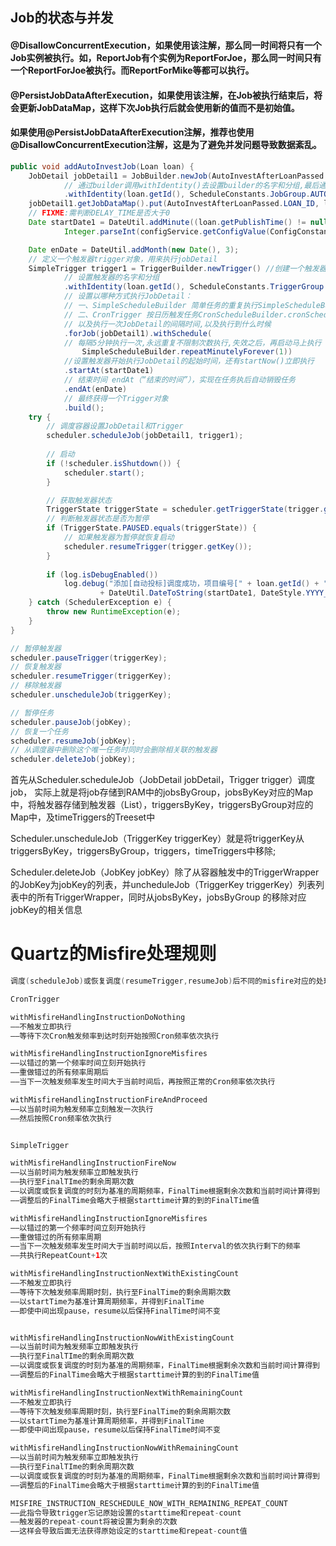 ## Job的状态与并发

#### @DisallowConcurrentExecution，如果使用该注解，那么同一时间将只有一个Job实例被执行。如，ReportJob有个实例为ReportForJoe，那么同一时间只有一个ReportForJoe被执行。而ReportForMike等都可以执行。 

#### @PersistJobDataAfterExecution，如果使用该注解，在Job被执行结束后，将会更新JobDataMap，这样下次Job执行后就会使用新的值而不是初始值。

#### 如果使用@PersistJobDataAfterExecution注解，推荐也使用@DisallowConcurrentExecution注解，这是为了避免并发问题导致数据紊乱。

```java
public void addAutoInvestJob(Loan loan) {
	JobDetail jobDetail1 = JobBuilder.newJob(AutoInvestAfterLoanPassed.class) // 创建builder，(jobDetail的预准备对象)
			// 通过builder调用withIdentity()去设置builder的名字和分组,最后通过build()方法获得一个jobDetail对象
			.withIdentity(loan.getId(), ScheduleConstants.JobGroup.AUTO_INVEST_AFTER_LOAN_PASSED).build();
	jobDetail1.getJobDataMap().put(AutoInvestAfterLoanPassed.LOAN_ID, loan.getId());
	// FIXME:需判断DELAY_TIME是否大于0
	Date startDate1 = DateUtil.addMinute((loan.getPublishTime() != null ? loan.getPublishTime() : new Date()),
			Integer.parseInt(configService.getConfigValue(ConfigConstants.AutoInvest.DELAY_TIME)));

	Date enDate = DateUtil.addMonth(new Date(), 3);
	// 定义一个触发器trigger对象，用来执行jobDetail
	SimpleTrigger trigger1 = TriggerBuilder.newTrigger() //创建一个触发器trigger对象
			// 设置触发器的名字和分组
			.withIdentity(loan.getId(), ScheduleConstants.TriggerGroup.AUTO_INVEST_AFTER_LOAN_PASSED)
			// 设置以哪种方式执行JobDetail：
			// 一、SimpleScheduleBuilder 简单任务的重复执行SimpleScheduleBuilder.repeatSecondlyForever(5)
			// 二、CronTrigger 按日历触发任务CronScheduleBuilder.cronSchedule("0 17 1 * * ?")
			// 以及执行一次JobDetail的间隔时间,以及执行到什么时候
			.forJob(jobDetail1).withSchedule(
			// 每隔5分钟执行一次,永远重复不限制次数执行,失效之后，再启动马上执行
				SimpleScheduleBuilder.repeatMinutelyForever(1))
			//设置触发器开始执行JobDetail的起始时间，还有startNow()立即执行
			.startAt(startDate1)
			// 结束时间 endAt（“结束的时间”），实现在任务执后自动销毁任务
			.endAt(enDate)
			// 最终获得一个Trigger对象
			.build();
	try {
		// 调度容器设置JobDetail和Trigger
		scheduler.scheduleJob(jobDetail1, trigger1);
		
		// 启动
		if (!scheduler.isShutdown()) {
			scheduler.start();
		}

		// 获取触发器状态
		TriggerState triggerState = scheduler.getTriggerState(trigger.getKey());
		// 判断触发器状态是否为暂停
		if (TriggerState.PAUSED.equals(triggerState)) {
			// 如果触发器为暂停就恢复启动
			scheduler.resumeTrigger(trigger.getKey());
		}
		
		if (log.isDebugEnabled())
			log.debug("添加[自动投标]调度成功，项目编号[" + loan.getId() + "]，时间："
					+ DateUtil.DateToString(startDate1, DateStyle.YYYY_MM_DD_HH_MM_SS_CN));
	} catch (SchedulerException e) {
		throw new RuntimeException(e);
	}
}
 ```
 
 ```java
// 暂停触发器
scheduler.pauseTrigger(triggerKey);
// 恢复触发器
scheduler.resumeTrigger(triggerKey);
// 移除触发器
scheduler.unscheduleJob(triggerKey);

// 暂停任务
scheduler.pauseJob(jobKey);
// 恢复一个任务
scheduler.resumeJob(jobKey);
// 从调度器中删除这个唯一任务时同时会删除相关联的触发器
scheduler.deleteJob(jobKey);
```

 首先从Scheduler.scheduleJob（JobDetail jobDetail，Trigger trigger）调度job， 实际上就是将job存储到RAM中的jobsByGroup，jobsByKey对应的Map中，将触发器存储到触发器（List），triggersByKey，triggersByGroup对应的Map中，及timeTriggers的Treeset中 

Scheduler.unscheduleJob（TriggerKey triggerKey）就是将triggerKey从triggersByKey，triggersByGroup，triggers，timeTriggers中移除;

Scheduler.deleteJob（JobKey jobKey）除了从容器触发中的TriggerWrapper的JobKey为jobKey的列表<TriggerWrapper>，并uncheduleJob（TriggerKey triggerKey）列表列表<TriggerWrapper>中的所有TriggerWrapper，同时从jobsByKey，jobsByGroup 的移除对应jobKey的相关信息 

# Quartz的Misfire处理规则
```java
调度(scheduleJob)或恢复调度(resumeTrigger,resumeJob)后不同的misfire对应的处理规则

CronTrigger 

withMisfireHandlingInstructionDoNothing
——不触发立即执行
——等待下次Cron触发频率到达时刻开始按照Cron频率依次执行

withMisfireHandlingInstructionIgnoreMisfires
——以错过的第一个频率时间立刻开始执行
——重做错过的所有频率周期后
——当下一次触发频率发生时间大于当前时间后，再按照正常的Cron频率依次执行

withMisfireHandlingInstructionFireAndProceed
——以当前时间为触发频率立刻触发一次执行
——然后按照Cron频率依次执行


SimpleTrigger 

withMisfireHandlingInstructionFireNow
——以当前时间为触发频率立即触发执行
——执行至FinalTIme的剩余周期次数
——以调度或恢复调度的时刻为基准的周期频率，FinalTime根据剩余次数和当前时间计算得到
——调整后的FinalTime会略大于根据starttime计算的到的FinalTime值

withMisfireHandlingInstructionIgnoreMisfires
——以错过的第一个频率时间立刻开始执行
——重做错过的所有频率周期
——当下一次触发频率发生时间大于当前时间以后，按照Interval的依次执行剩下的频率
——共执行RepeatCount+1次

withMisfireHandlingInstructionNextWithExistingCount
——不触发立即执行
——等待下次触发频率周期时刻，执行至FinalTime的剩余周期次数
——以startTime为基准计算周期频率，并得到FinalTime
——即使中间出现pause，resume以后保持FinalTime时间不变


withMisfireHandlingInstructionNowWithExistingCount
——以当前时间为触发频率立即触发执行
——执行至FinalTIme的剩余周期次数
——以调度或恢复调度的时刻为基准的周期频率，FinalTime根据剩余次数和当前时间计算得到
——调整后的FinalTime会略大于根据starttime计算的到的FinalTime值

withMisfireHandlingInstructionNextWithRemainingCount
——不触发立即执行
——等待下次触发频率周期时刻，执行至FinalTime的剩余周期次数
——以startTime为基准计算周期频率，并得到FinalTime
——即使中间出现pause，resume以后保持FinalTime时间不变

withMisfireHandlingInstructionNowWithRemainingCount
——以当前时间为触发频率立即触发执行
——执行至FinalTIme的剩余周期次数
——以调度或恢复调度的时刻为基准的周期频率，FinalTime根据剩余次数和当前时间计算得到
——调整后的FinalTime会略大于根据starttime计算的到的FinalTime值

MISFIRE_INSTRUCTION_RESCHEDULE_NOW_WITH_REMAINING_REPEAT_COUNT
——此指令导致trigger忘记原始设置的starttime和repeat-count
——触发器的repeat-count将被设置为剩余的次数
——这样会导致后面无法获得原始设定的starttime和repeat-count值
```
